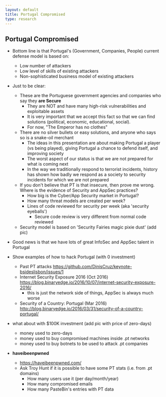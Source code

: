 ```yaml
---
layout: default
title: Portugal Compromised
type: research
---
```


## Portugal Compromised

  * Bottom line is that Portugal's (Government, Companies, People) current defense model is based on:
    * Low number of attackers
    * Low level of skills of existing attackers
    * Non-sophisticated business model of existing attackers

  * Just to be clear:
      * These are the Portuguese government agencies and companies who say they **are Secure**
        * They are NOT and have many high-risk vulnerabilities and exploitable assets
        * It is very important that we accept this fact so that we can find solutions (political, economic, educational, social).
        * For now, "The Emperor has no clothes"         
      * There are no silver bullets or easy solutions, and anyone who says so is a snake-oil merchant
        * The ideas in this presentation are about making Portugal a player (vs being played), giving Portugal a chance to defend itself, and improving society
        * The worst aspect of our status is that we are not prepared for what is coming next
        * In the way we traditionally respond to terrorist incidents, history has shown how badly we respond as a society to security incidents for which we are not prepared
      * If you don't believe that PT is that insecure, then prove me wrong. Where is the evidence of Security and AppSec practices?
        * How big is the Cyber/App Security market in Portugal?
        * How many threat models are created per week?
        * Lines of code reviewed for security per week (aka 'security eyeballs')
          * Secure code review is very different from normal code reviewed
      * Security model is based on 'Security Fairies magic pixie dust' (add pic)    
  * Good news is that we have lots of great InfoSec and AppSec talent in Portugal        


  * Show examples of how to hack Portugal (with 0 investment)
    * Past PT attacks https://github.com/DinisCruz/keynote-bsideslisbon/issues/1
    * Internet Security Exposure 2016 (Oct 2016) https://blog.binaryedge.io/2016/10/07/internet-security-exposure-2016/
      * this is just the network side of things, AppSec is always much worse
    * Security of a Country: Portugal (Mar 2016) http://blog.binaryedge.io/2016/03/31/security-of-a-country-portugal/
  * what about with $100K investment (add pic with price of zero-days)
    * money used to zero-days
    * money used to buy compromised machines inside .pt networks
    * money used to buy botnets to be used to attack .pt companies    


* **haveibeenpwned**

  * https://haveibeenpwned.com/  
  * Ask Troy Hunt if it is possible to have some PT stats (i.e. from .pt domains)
    * How many users use it (per day/month/year)
    * How many compromised emails
    * How many PasteBin's entries with PT data  
